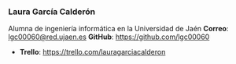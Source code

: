 

### Laura García Calderón

Alumna de ingeniería informática en la Universidad de Jaén
**Correo**: lgc00060@red.ujaen.es
**GitHub**: https://github.com/lgc00060
* **Trello**: https://trello.com/lauragarciacalderon
